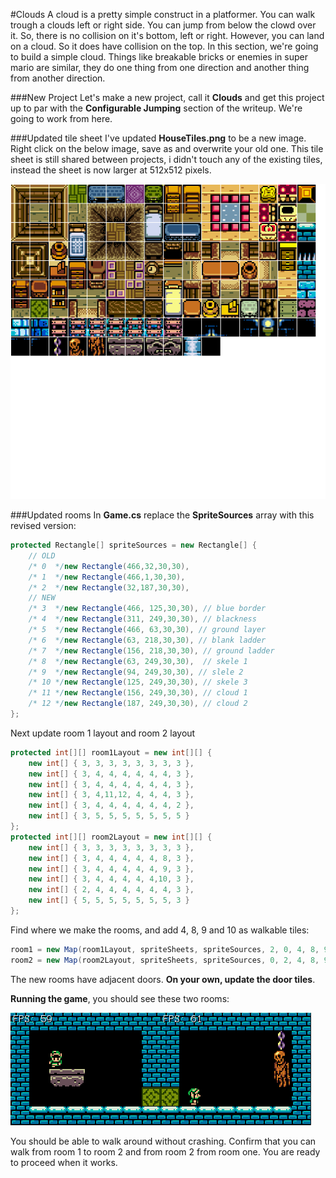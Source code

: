 #Clouds
A cloud is a pretty simple construct in a platformer. You can walk trough a clouds left or right side. You can jump from below the clowd over it. So, there is no collision on it's bottom, left or right. However, you can land on a cloud. So it does have collision on the top. In this section, we're going to build a simple cloud. Things like breakable bricks or enemies in super mario are similar, they do one thing from one direction and another thing from another direction.

###New Project
Let's make a new project, call it **Clouds** and get this project up to par with the **Configurable Jumping** section of the writeup. We're going to work from here.

###Updated tile sheet
I've updated **HouseTiles.png** to be a new image. Right click on the below image, save as and overwrite your old one. This tile sheet is still shared between projects, i didn't touch any of the existing tiles, instead the sheet is now larger at 512x512 pixels.

![TILES](Images/HouseTiles_revision1.png)

###Updated rooms
In **Game.cs** replace the **SpriteSources** array with this revised version:

```cs
protected Rectangle[] spriteSources = new Rectangle[] {
    // OLD
    /* 0  */new Rectangle(466,32,30,30),
    /* 1  */new Rectangle(466,1,30,30),
    /* 2  */new Rectangle(32,187,30,30),
    // NEW
    /* 3  */new Rectangle(466, 125,30,30), // blue border
    /* 4  */new Rectangle(311, 249,30,30), // blackness
    /* 5  */new Rectangle(466, 63,30,30), // ground layer
    /* 6  */new Rectangle(63, 218,30,30), // blank ladder
    /* 7  */new Rectangle(156, 218,30,30), // ground ladder
    /* 8  */new Rectangle(63, 249,30,30),  // skele 1
    /* 9  */new Rectangle(94, 249,30,30), // slele 2
    /* 10 */new Rectangle(125, 249,30,30), // skele 3
    /* 11 */new Rectangle(156, 249,30,30), // cloud 1
    /* 12 */new Rectangle(187, 249,30,30), // cloud 2
};
```

Next update room 1 layout and room 2 layout

```cs
protected int[][] room1Layout = new int[][] {
    new int[] { 3, 3, 3, 3, 3, 3, 3, 3 },
    new int[] { 3, 4, 4, 4, 4, 4, 4, 3 },
    new int[] { 3, 4, 4, 4, 4, 4, 4, 3 },
    new int[] { 3, 4,11,12, 4, 4, 4, 3 },
    new int[] { 3, 4, 4, 4, 4, 4, 4, 2 },
    new int[] { 3, 5, 5, 5, 5, 5, 5, 5 }
};
protected int[][] room2Layout = new int[][] {
    new int[] { 3, 3, 3, 3, 3, 3, 3, 3 },
    new int[] { 3, 4, 4, 4, 4, 4, 8, 3 },
    new int[] { 3, 4, 4, 4, 4, 4, 9, 3 },
    new int[] { 3, 4, 4, 4, 4, 4,10, 3 },
    new int[] { 2, 4, 4, 4, 4, 4, 4, 3 },
    new int[] { 5, 5, 5, 5, 5, 5, 5, 3 }
};
```

Find where we make the rooms, and add 4, 8, 9 and 10 as walkable tiles:
```cs
room1 = new Map(room1Layout, spriteSheets, spriteSources, 2, 0, 4, 8, 9, 10);
room2 = new Map(room2Layout, spriteSheets, spriteSources, 0, 2, 4, 8, 9, 10);
```

The new rooms have adjacent doors. **On your own, update the door tiles**.

**Running the game**, you should see these two rooms:

![ROOMS](Images/sidebyside.png)

You should be able to walk around without crashing. Confirm that you can walk from room 1 to room 2 and from room 2 from room one. You are ready to proceed when it works.